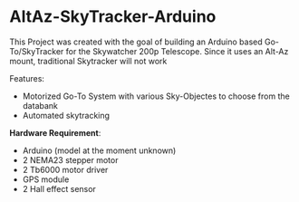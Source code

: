 # AltAz-SkyTracker-Arduino
This Project was created with the goal of building an Arduino based Go-To/SkyTracker for the Skywatcher 200p Telescope. Since it uses an Alt-Az mount, traditional Skytracker will not work


Features:
- Motorized Go-To System with various Sky-Objectes to choose from the databank
- Automated skytracking

**Hardware Requirement**:
- Arduino (model at the moment unknown)
- 2 NEMA23 stepper motor
- 2 Tb6000 motor driver
- GPS module
- 2 Hall effect sensor


